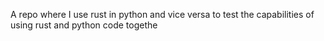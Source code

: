 A repo where I use rust in python and vice versa to test the capabilities of using rust and python code togethe
